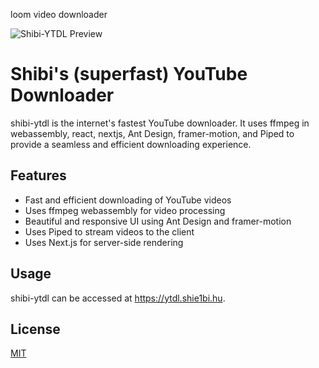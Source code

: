loom video downloader


![Shibi-YTDL Preview](https://i.imgur.com/71zE72J.gif)

# Shibi's (superfast) YouTube Downloader

shibi-ytdl is the internet's fastest YouTube downloader. It uses ffmpeg in webassembly, react, nextjs, Ant Design, framer-motion, and Piped to provide a seamless and efficient downloading experience.

## Features

- Fast and efficient downloading of YouTube videos
- Uses ffmpeg webassembly for video processing
- Beautiful and responsive UI using Ant Design and framer-motion
- Uses Piped to stream videos to the client
- Uses Next.js for server-side rendering

## Usage

shibi-ytdl can be accessed at https://ytdl.shie1bi.hu.

## License

[MIT](https://opensource.org/licenses/MIT)

